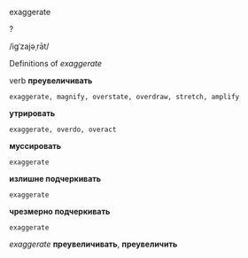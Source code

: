 exaggerate

?

/iɡˈzajəˌrāt/

Definitions of _exaggerate_

verb
**преувеличивать**

    exaggerate, magnify, overstate, overdraw, stretch, amplify
**утрировать**

    exaggerate, overdo, overact
**муссировать**

    exaggerate
**излишне подчеркивать**

    exaggerate
**чрезмерно подчеркивать**

    exaggerate

_exaggerate_
**преувеличивать**, **преувеличить**